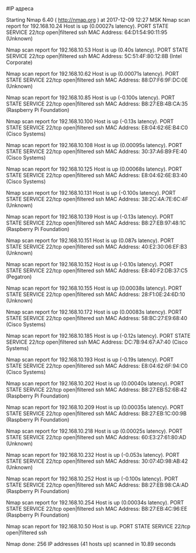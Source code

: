 #IP адреса <a name="99"></a>

Starting Nmap 6.40 ( http://nmap.org ) at 2017-12-09 12:27 MSK
Nmap scan report for 192.168.10.24
Host is up (0.00027s latency).
PORT   STATE         SERVICE
22/tcp open|filtered ssh
MAC Address: 64:D1:54:90:11:95 (Unknown)

Nmap scan report for 192.168.10.53
Host is up (0.40s latency).
PORT   STATE         SERVICE
22/tcp open|filtered ssh
MAC Address: 5C:51:4F:80:12:8B (Intel Corporate)

Nmap scan report for 192.168.10.62
Host is up (0.00071s latency).
PORT   STATE         SERVICE
22/tcp open|filtered ssh
MAC Address: 88:D7:F6:9F:DC:0E (Unknown)

Nmap scan report for 192.168.10.85
Host is up (-0.100s latency).
PORT   STATE         SERVICE
22/tcp open|filtered ssh
MAC Address: B8:27:EB:4B:CA:35 (Raspberry Pi Foundation)

Nmap scan report for 192.168.10.100
Host is up (-0.13s latency).
PORT   STATE         SERVICE
22/tcp open|filtered ssh
MAC Address: E8:04:62:6E:B4:C0 (Cisco Systems)

Nmap scan report for 192.168.10.108
Host is up (0.00095s latency).
PORT   STATE         SERVICE
22/tcp open|filtered ssh
MAC Address: 30:37:A6:B9:FE:40 (Cisco Systems)

Nmap scan report for 192.168.10.125
Host is up (0.00068s latency).
PORT   STATE         SERVICE
22/tcp open|filtered ssh
MAC Address: E8:04:62:6E:B3:40 (Cisco Systems)

Nmap scan report for 192.168.10.131
Host is up (-0.100s latency).
PORT   STATE         SERVICE
22/tcp open|filtered ssh
MAC Address: 38:2C:4A:7E:6C:4F (Unknown)

Nmap scan report for 192.168.10.139
Host is up (-0.13s latency).
PORT   STATE         SERVICE
22/tcp open|filtered ssh
MAC Address: B8:27:EB:97:48:1C (Raspberry Pi Foundation)

Nmap scan report for 192.168.10.151
Host is up (0.087s latency).
PORT   STATE         SERVICE
22/tcp open|filtered ssh
MAC Address: 40:E2:30:06:EF:B3 (Unknown)

Nmap scan report for 192.168.10.152
Host is up (-0.10s latency).
PORT   STATE         SERVICE
22/tcp open|filtered ssh
MAC Address: E8:40:F2:DB:37:C5 (Pegatron)

Nmap scan report for 192.168.10.155
Host is up (0.00038s latency).
PORT   STATE         SERVICE
22/tcp open|filtered ssh
MAC Address: 28:F1:0E:24:6D:10 (Unknown)

Nmap scan report for 192.168.10.172
Host is up (0.00083s latency).
PORT   STATE         SERVICE
22/tcp open|filtered ssh
MAC Address: 58:BC:27:E9:68:40 (Cisco Systems)

Nmap scan report for 192.168.10.185
Host is up (-0.12s latency).
PORT   STATE         SERVICE
22/tcp open|filtered ssh
MAC Address: DC:7B:94:67:A7:40 (Cisco Systems)

Nmap scan report for 192.168.10.193
Host is up (-0.19s latency).
PORT   STATE         SERVICE
22/tcp open|filtered ssh
MAC Address: E8:04:62:6F:94:C0 (Cisco Systems)

Nmap scan report for 192.168.10.202
Host is up (0.00040s latency).
PORT   STATE         SERVICE
22/tcp open|filtered ssh
MAC Address: B8:27:EB:52:6B:42 (Raspberry Pi Foundation)

Nmap scan report for 192.168.10.209
Host is up (0.00035s latency).
PORT   STATE         SERVICE
22/tcp open|filtered ssh
MAC Address: B8:27:EB:1C:00:9B (Raspberry Pi Foundation)

Nmap scan report for 192.168.10.218
Host is up (0.00025s latency).
PORT   STATE         SERVICE
22/tcp open|filtered ssh
MAC Address: 60:E3:27:61:80:AD (Unknown)

Nmap scan report for 192.168.10.232
Host is up (-0.053s latency).
PORT   STATE         SERVICE
22/tcp open|filtered ssh
MAC Address: 30:07:4D:98:AB:42 (Unknown)

Nmap scan report for 192.168.10.252
Host is up (-0.100s latency).
PORT   STATE         SERVICE
22/tcp open|filtered ssh
MAC Address: B8:27:EB:98:CA:AD (Raspberry Pi Foundation)

Nmap scan report for 192.168.10.254
Host is up (0.00034s latency).
PORT   STATE         SERVICE
22/tcp open|filtered ssh
MAC Address: B8:27:EB:4C:96:EE (Raspberry Pi Foundation)

Nmap scan report for 192.168.10.50
Host is up.
PORT   STATE         SERVICE
22/tcp open|filtered ssh

Nmap done: 256 IP addresses (41 hosts up) scanned in 10.89 seconds
